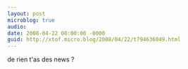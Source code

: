 ```yaml
---
layout: post
microblog: true
audio: 
date: 2008-04-22 00:00:00 -0000
guid: http://xtof.micro.blog/2008/04/22/t794636049.html
---
```

de rien t'as des news ?
